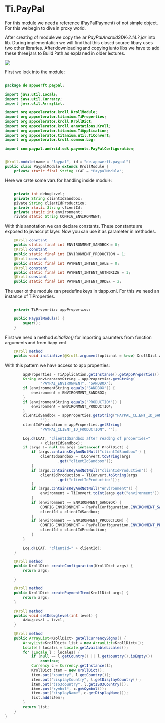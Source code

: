 Ti.PayPal
=========

For this module we need a reference (PayPalPayment) of not simple object. For this we begin to dive in proxy world.

After creating of module we copy the jar *PayPalAndroidSDK-2.14.2.jar* into lib. During implementation we will find that this closed source libary uses two other libraries. After downloading and copying iunto libs we have to add these three jars to Build Path as explained in older lectures.

![](https://raw.githubusercontent.com/AppWerft/TitaniumAndroidModuleDevelopment/master/images/d4.jpg)

First we look into the module:

```java

package de.appwerft.paypal;

import java.util.Locale;
import java.util.Currency;
import java.util.ArrayList;

import org.appcelerator.kroll.KrollModule;
import org.appcelerator.titanium.TiProperties;
import org.appcelerator.kroll.KrollDict;
import org.appcelerator.kroll.annotations.Kroll;
import org.appcelerator.titanium.TiApplication;
import org.appcelerator.titanium.util.TiConvert;
import org.appcelerator.kroll.common.Log;

import com.paypal.android.sdk.payments.PayPalConfiguration;


@Kroll.module(name = "Paypal", id = "de.appwerft.paypal")
public class PaypalModule extends KrollModule {
	private static final String LCAT = "PaypalModule";
```
Here we crete some vars for handling inside module:
```java

	private int debugLevel;
	private String clientIdSandbox;
	pivate String clientIdProduction;
	private static String clientId;
	private static int environment;
	rivate static String CONFIG_ENVIRONMENT;
```
With this annotation we can declare constants. These constants are exposed to javascript layer. Now you can use it as parameter in methodes.
```java
	@Kroll.constant
	public static final int ENVIRONMENT_SANDBOX = 0;
	@Kroll.constant
	public static final int ENVIRONMENT_PRODUCTION = 1;
	@Kroll.constant
	public static final int PAYMENT_INTENT_SALE = 0;
	@Kroll.constant
	public static final int PAYMENT_INTENT_AUTHORIZE = 1;
	@Kroll.constant
	public static final int PAYMENT_INTENT_ORDER = 2;
```
The user of the module can  predefine keys in tiapp.xml. For this we need an instance of TiProperties.
```java

	private TiProperties appProperties;

	public PaypalModule() {
		super();
	}
```
First we need a method *initialize()* for importing paramters from function arguments and from tiapp.xml
```java
	@Kroll.method
	public void initialize(@Kroll.argument(optional = true) KrollDict args) {
```
With this pattern we have access to app properties:
```java
		appProperties = TiApplication.getInstance().getAppProperties();
		String environmentString = appProperties.getString(
				"PAYPAL_ENVIRONMENT", "SANDBOX");
		if (environmentString.equals("SANDBOX")) {
			environment = ENVIRONMENT_SANDBOX;
		}
		if (environmentString.equals("PRODUCTION")) {
			environment = ENVIRONMENT_PRODUCTION;
		}
		clientIdSandbox = appProperties.getString("PAYPAL_CLIENT_ID_SANDBOX",
				"");
		clientIdProduction = appProperties.getString(
				"PAYPAL_CLIENT_ID_PRODUCTION", "");

		Log.d(LCAT, "clientIdSandbox after reading of properties="
				+ clientIdSandbox);
		if (args != null && args instanceof KrollDict) {
			if (args.containsKeyAndNotNull("clientIdSandbox")) {
				clientIdSandbox = TiConvert.toString(args
						.get("clientIdSandbox"));
			}
			if (args.containsKeyAndNotNull("clientIdProduction")) {
				clientIdProduction = TiConvert.toString(args
						.get("clientIdProduction"));
			}
			if (args.containsKeyAndNotNull("environment")) {
				environment = TiConvert.toInt(args.get("environment"));
			}
			if (environment == ENVIRONMENT_SANDBOX) {
				CONFIG_ENVIRONMENT = PayPalConfiguration.ENVIRONMENT_SANDBOX;
				clientId = clientIdSandbox;
			}
			if (environment == ENVIRONMENT_PRODUCTION) {
				CONFIG_ENVIRONMENT = PayPalConfiguration.ENVIRONMENT_PRODUCTION;
				clientId = clientIdProduction;
			}
		}

		Log.d(LCAT, "clientId=" + clientId);
	}

	@Kroll.method
	public KrollDict createConfiguration(KrollDict args) {
		return args;

	}

	@Kroll.method
	public KrollDict createPaymentItem(KrollDict args) {
		return args;
	}

	@Kroll.method
	public void setDebuglevel(int level) {
		debugLevel = level;
	}

	@Kroll.method
	public ArrayList<KrollDict> getAllCurrencySigns() {
		ArrayList<KrollDict> list = new ArrayList<KrollDict>();
		Locale[] locales = Locale.getAvailableLocales();
		for (Locale l : locales) {
			if (null == l.getCountry() || l.getCountry().isEmpty())
				continue;
			Currency c = Currency.getInstance(l);
			KrollDict item = new KrollDict();
			item.put("country", l.getCountry());
			item.put("displayCountry", l.getDisplayCountry());
			item.put("iso3country", l.getISO3Country());
			item.put("symbol", c.getSymbol());
			item.put("displayName", c.getDisplayName());
			list.add(item);
		}
		return list;
	}
}

```
